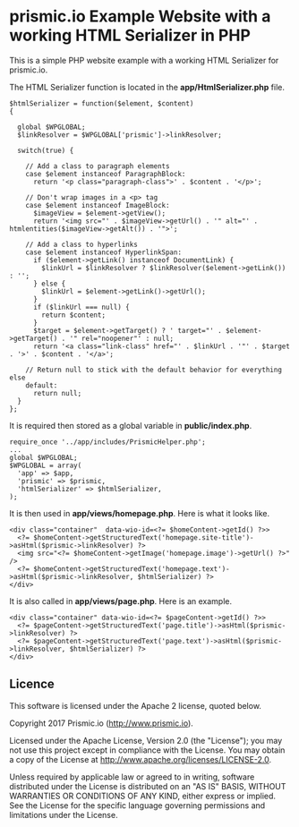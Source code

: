 # prismic.io Example Website with a working HTML Serializer in PHP

This is a simple PHP website example with a working HTML Serializer for prismic.io.

The HTML Serializer function is located in the **app/HtmlSerializer.php** file. 

```
$htmlSerializer = function($element, $content)
{
  
  global $WPGLOBAL;
  $linkResolver = $WPGLOBAL['prismic']->linkResolver;
  
  switch(true) {
    
    // Add a class to paragraph elements
    case $element instanceof ParagraphBlock:
      return '<p class="paragraph-class">' . $content . '</p>';
    
    // Don't wrap images in a <p> tag
    case $element instanceof ImageBlock:
      $imageView = $element->getView();
      return '<img src="' . $imageView->getUrl() . '" alt="' . htmlentities($imageView->getAlt()) . '">';
    
    // Add a class to hyperlinks
    case $element instanceof HyperlinkSpan:
      if ($element->getLink() instanceof DocumentLink) {
        $linkUrl = $linkResolver ? $linkResolver($element->getLink()) : '';
      } else {
        $linkUrl = $element->getLink()->getUrl();
      }
      if ($linkUrl === null) {
        return $content;
      }
      $target = $element->getTarget() ? ' target="' . $element->getTarget() . '" rel="noopener"' : null;
      return '<a class="link-class" href="' . $linkUrl . '"' . $target . '>' . $content . '</a>';
      
    // Return null to stick with the default behavior for everything else
    default:
      return null;
  }
};
```

It is required then stored as a global variable in **public/index.php**.

```
require_once '../app/includes/PrismicHelper.php';
...
global $WPGLOBAL;
$WPGLOBAL = array(
  'app' => $app,
  'prismic' => $prismic,
  'htmlSerializer' => $htmlSerializer,
);
```


It is then used in **app/views/homepage.php**. Here is what it looks like.

```
<div class="container"  data-wio-id=<?= $homeContent->getId() ?>>
  <?= $homeContent->getStructuredText('homepage.site-title')->asHtml($prismic->linkResolver) ?>
  <img src="<?= $homeContent->getImage('homepage.image')->getUrl() ?>" />
  <?= $homeContent->getStructuredText('homepage.text')->asHtml($prismic->linkResolver, $htmlSerializer) ?>
</div>
```

It is also called in **app/views/page.php**. Here is an example.

```
<div class="container" data-wio-id=<?= $pageContent->getId() ?>>
  <?= $pageContent->getStructuredText('page.title')->asHtml($prismic->linkResolver) ?>
  <?= $pageContent->getStructuredText('page.text')->asHtml($prismic->linkResolver, $htmlSerializer) ?>
</div>
```

## Licence

This software is licensed under the Apache 2 license, quoted below.

Copyright 2017 Prismic.io (http://www.prismic.io).

Licensed under the Apache License, Version 2.0 (the "License"); you may not use this project except in compliance with the License. You may obtain a copy of the License at http://www.apache.org/licenses/LICENSE-2.0.

Unless required by applicable law or agreed to in writing, software distributed under the License is distributed on an "AS IS" BASIS, WITHOUT WARRANTIES OR CONDITIONS OF ANY KIND, either express or implied. See the License for the specific language governing permissions and limitations under the License.